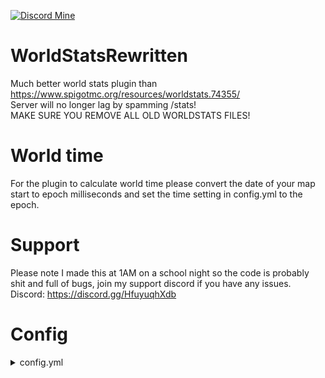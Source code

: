 [![Discord Mine](https://img.shields.io/discord/807380182729228298?label=chat&logo=discord&logoColor=white)](https://discord.gg/JtKJF3Jgwm)

# WorldStatsRewritten
Much better world stats plugin than https://www.spigotmc.org/resources/worldstats.74355/
<br>Server will no longer lag by spamming /stats!
<br>MAKE SURE YOU REMOVE ALL OLD WORLDSTATS FILES!
# World time
For the plugin to calculate world time please convert the date of your map start to epoch milliseconds and set the time setting in config.yml to the epoch.
# Support
Please note I made this at 1AM on a school night so the code is probably shit and full of bugs, join my support discord if you have any issues.
<br>
Discord: https://discord.gg/HfuyuqhXdb
# Config
<details>
  <summary>config.yml</summary>

```yml
message:
  - '&7-----------------------------------------------------'
  - '&6%totalPlayers% &3player(s) have spawned at least once in the world. '
  - '&3The World is &6%years% years, %months% months and %days% days old &3and has a file
    size of &6%fileSize% GB'
  - '&7-----------------------------------------------------'
filesizeupdate_in_ticks: 72000
world: "./world/region"
world_nether: "./world_nether/DIM-1/region"
world_the_end: "./world_the_end/DIM1/region"
```
</details>
